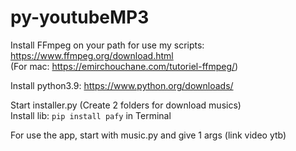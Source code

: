 # py-youtubeMP3
Install FFmpeg on your path for use my scripts: https://www.ffmpeg.org/download.html   
(For mac: https://emirchouchane.com/tutoriel-ffmpeg/)

Install python3.9: https://www.python.org/downloads/

Start installer.py (Create 2 folders for download musics)  
Install lib: `pip install pafy` in Terminal

For use the app, start with music.py and give 1 args (link video ytb)
